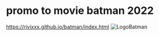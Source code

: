 # promo to movie batman 2022
https://rivixxx.github.io/batman/index.html
![LogoBatman](https://user-images.githubusercontent.com/96477650/160938345-d5d2bd95-8ae8-4c28-a71d-f0f2b2cc8d6f.png)
